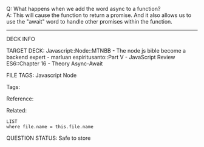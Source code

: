 Q: What happens when we add the word async to a function?  
A: This will cause the function to return a promise. And it also allows us to use the "await" word to handle other promises within the function.


---

DECK INFO

TARGET DECK: Javascript::Node::MTNBB - The node js bible become a backend expert - marluan espiritusanto::Part V - JavaScript Review ES6::Chapter 16 - Theory Async-Await

FILE TAGS: Javascript Node

Tags:

Reference:

Related:

```dataview
LIST
where file.name = this.file.name
```

QUESTION STATUS: Safe to store